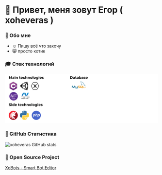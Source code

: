 # 👻 Привет, меня зовут Егор ( xoheveras )
### 👦 Обо мне
<ul>
  <li>☺ Пишу всё что захочу</li>
  <li>😸 просто котик</li>
</ul>

### 🎓 Стек технологий
<img src="Date/BGTH.png">

### 🚀 GitHub Статистика

![xoheveras GitHub stats](https://github-readme-stats.vercel.app/api?username=xoheveras&count_private=true&show_icons=true)

### 🥺 Open Source Project
<a href="https://github.com/xoheveras/XoBots"> XoBots - Smart Bot Editor</a>
